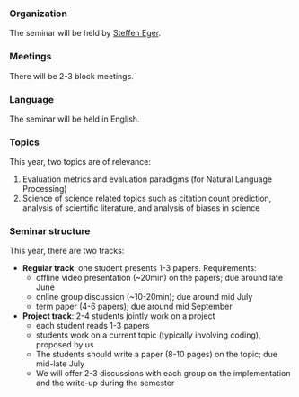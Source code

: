 ### Organization

The seminar will be held by [Steffen Eger](https://steffeneger.github.io/).

### Meetings
There will be 2-3 block meetings.

### Language
The seminar will be held in English.

### Topics

This year, two topics are of relevance:

   1. Evaluation metrics and evaluation paradigms (for Natural Language Processing)
   2. Science of science related topics such as citation count prediction, analysis of scientific literature, and analysis of biases in science

### Seminar structure

This year, there are two tracks:

  * **Regular track**: one student presents 1-3 papers. Requirements:
       - offline video presentation (~20min) on the papers; due around late June
       - online group discussion (~10-20min); due around mid July
       - term paper (4-6 papers); due around mid September
  * **Project track**: 2-4 students jointly work on a project
       - each student reads 1-3 papers
       - students work on a current topic (typically involving coding), proposed by us
       - The students should write a paper (8-10 pages) on the topic; due mid-late July
       - We will offer 2-3 discussions with each group on the implementation and the write-up during the semester


